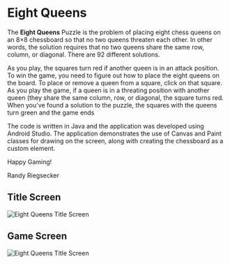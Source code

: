 # Eight Queens

The **Eight Queens** Puzzle is the problem of placing eight chess queens on an 8×8 chessboard so that no two queens threaten each other.  In other words, the solution requires that no two queens share the same row, column, or diagonal.  There are 92 different solutions.

As you play, the squares turn red if another queen is in an attack position.  To win the game, you need to figure out how to place the eight queens on the board.  To place or remove a queen from a square, click on that square.  As you play the game, if a queen is in a threating position with another queen (they share the same column, row, or diagonal, the square turns red.  When you've found a solution to the puzzle, the squares with the queens turn green and the game ends

The code is written in Java and the application was developed using Android Studio.  The application demonstrates the use of Canvas and Paint classes for drawing on the screen, along with creating the chessboard as a custom element.

Happy Gaming!

Randy Riegsecker

## Title Screen
![Eight Queens Title Screen](https://user-images.githubusercontent.com/120612915/210157303-66f67eb8-b0e4-4219-ad8f-86c7c72ca460.png)


## Game Screen
![Eight Queens Title Screen](https://user-images.githubusercontent.com/120612915/210157309-520a8538-6f2f-4666-8bca-7af94d768cb1.png)






